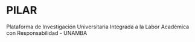 # PILAR
Plataforma de Investigación Universitaria Integrada a la Labor Académica con Responsabilidad - UNAMBA 
